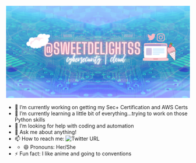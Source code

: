 ![Stacey's GitHub Banner](https://github.com/sweetdelightss/sweetdelightss/blob/main/Github_Banner.png?raw=true)


- 🔭 I’m currently working on getting my Sec+ Certification and AWS Certs
- 🌱 I’m currently learning a little bit of everything...trying to work on those Python skills
- 🤔 I’m looking for help with coding and automation
- 💬 Ask me about anything!
- 📫 How to reach me: <img alt="Twitter URL" src="https://img.shields.io/twitter/url?label=%40sweetdelightss&url=https%3A%2F%2Ftwitter.com%2Fsweetdelightss">
- - 😄 Pronouns: Her/She
- ⚡ Fun fact: I like anime and going to conventions
